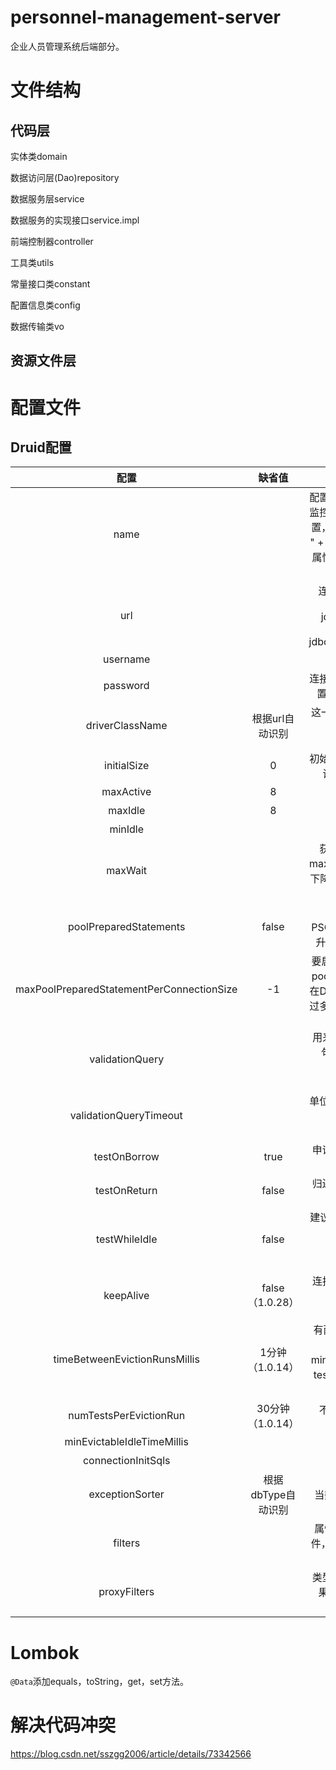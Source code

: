 # personnel-management-server
企业人员管理系统后端部分。

# 文件结构

## 代码层

实体类domain

数据访问层(Dao)repository

数据服务层service

数据服务的实现接口service.impl

前端控制器controller

工具类utils

常量接口类constant

配置信息类config

数据传输类vo

## 资源文件层

# 配置文件

## Druid配置

|                   配置                    |       缺省值       |                             说明                             |
| :---------------------------------------: | :----------------: | :----------------------------------------------------------: |
|                   name                    |                    | 配置这个属性的意义在于，如果存在多个数据源，监控的时候可以通过名字来区分开来。如果没有配置，将会生成一个名字，格式是："DataSource-" + System.identityHashCode(this). 另外配置此属性至少在1.0.5版本中是不起作用的，强行设置name会出错。[详情-点此处](http://blog.csdn.net/lanmo555/article/details/41248763)。 |
|                    url                    |                    | 连接数据库的url，不同数据库不一样。例如： mysql : jdbc:mysql://10.20.153.104:3306/druid2 oracle : jdbc:oracle:thin:@10.20.149.85:1521:ocnauto |
|                 username                  |                    |                      连接数据库的用户名                      |
|                 password                  |                    | 连接数据库的密码。如果你不希望密码直接写在配置文件中，可以使用ConfigFilter。[详细看这里](https://github.com/alibaba/druid/wiki/使用ConfigFilter) |
|              driverClassName              |  根据url自动识别   | 这一项可配可不配，如果不配置druid会根据url自动识别dbType，然后选择相应的driverClassName |
|                initialSize                |         0          | 初始化时建立物理连接的个数。初始化发生在显示调用init方法，或者第一次getConnection时 |
|                 maxActive                 |         8          |                        最大连接池数量                        |
|                  maxIdle                  |         8          |                 已经不再使用，配置了也没效果                 |
|                  minIdle                  |                    |                        最小连接池数量                        |
|                  maxWait                  |                    | 获取连接时最大等待时间，单位毫秒。配置了maxWait之后，缺省启用公平锁，并发效率会有所下降，如果需要可以通过配置useUnfairLock属性为true使用非公平锁。 |
|          poolPreparedStatements           |       false        | 是否缓存preparedStatement，也就是PSCache。PSCache对支持游标的数据库性能提升巨大，比如说oracle。在mysql下建议关闭。 |
| maxPoolPreparedStatementPerConnectionSize |         -1         | 要启用PSCache，必须配置大于0，当大于0时，poolPreparedStatements自动触发修改为true。在Druid中，不会存在Oracle下PSCache占用内存过多的问题，可以把这个数值配置大一些，比如说100 |
|              validationQuery              |                    | 用来检测连接是否有效的sql，要求是一个查询语句，常用select 'x'。如果validationQuery为null，testOnBorrow、testOnReturn、testWhileIdle都不会起作用。 |
|          validationQueryTimeout           |                    | 单位：秒，检测连接是否有效的超时时间。底层调用jdbc Statement对象的void setQueryTimeout(int seconds)方法 |
|               testOnBorrow                |        true        | 申请连接时执行validationQuery检测连接是否有效，做了这个配置会降低性能。 |
|               testOnReturn                |       false        | 归还连接时执行validationQuery检测连接是否有效，做了这个配置会降低性能。 |
|               testWhileIdle               |       false        | 建议配置为true，不影响性能，并且保证安全性。申请连接的时候检测，如果空闲时间大于timeBetweenEvictionRunsMillis，执行validationQuery检测连接是否有效。 |
|                 keepAlive                 |  false （1.0.28）  | 连接池中的minIdle数量以内的连接，空闲时间超过minEvictableIdleTimeMillis，则会执行keepAlive操作。 |
|       timeBetweenEvictionRunsMillis       |  1分钟（1.0.14）   | 有两个含义： 1) Destroy线程会检测连接的间隔时间，如果连接空闲时间大于等于minEvictableIdleTimeMillis则关闭物理连接。 2) testWhileIdle的判断依据，详细看testWhileIdle属性的说明 |
|          numTestsPerEvictionRun           |  30分钟（1.0.14）  |      不再使用，一个DruidDataSource只支持一个EvictionRun      |
|        minEvictableIdleTimeMillis         |                    |               连接保持空闲而不被驱逐的最小时间               |
|            connectionInitSqls             |                    |                物理连接初始化的时候执行的sql                 |
|              exceptionSorter              | 根据dbType自动识别 |          当数据库抛出一些不可恢复的异常时，抛弃连接          |
|                  filters                  |                    | 属性类型是字符串，通过别名的方式配置扩展插件，常用的插件有： 监控统计用的filter:stat 日志用的filter:log4j 防御sql注入的filter:wall |
|               proxyFilters                |                    | 类型是List<com.alibaba.druid.filter.Filter>，如果同时配置了filters和proxyFilters，是组合关系，并非替换关系 |

# Lombok

`@Data`添加equals，toString，get，set方法。

# 解决代码冲突
https://blog.csdn.net/sszgg2006/article/details/73342566